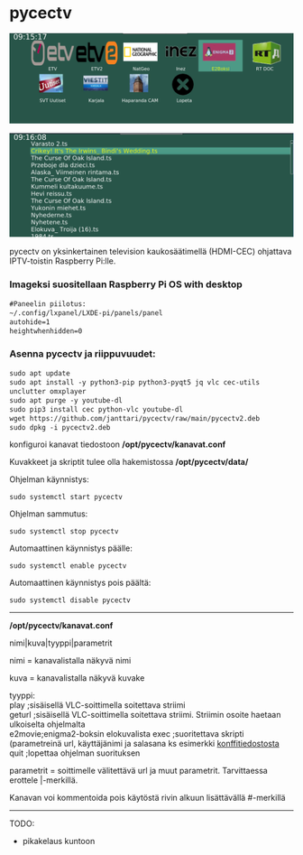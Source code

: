 # pycectv
  
![](https://raw.githubusercontent.com/janttari/pycectv/main/doc/paaikkuna.png)
  
![](https://raw.githubusercontent.com/janttari/pycectv/main/doc/elokuvalista.png)
  

pycectv on yksinkertainen television kaukosäätimellä (HDMI-CEC) ohjattava IPTV-toistin Raspberry Pi:lle.
  
### Imageksi suositellaan Raspberry Pi OS with desktop

    #Paneelin piilotus:
    ~/.config/lxpanel/LXDE-pi/panels/panel
    autohide=1
    heightwhenhidden=0
    
    
  
### Asenna pycectv ja riippuvuudet:  

    sudo apt update
    sudo apt install -y python3-pip python3-pyqt5 jq vlc cec-utils unclutter omxplayer
    sudo apt purge -y youtube-dl
    sudo pip3 install cec python-vlc youtube-dl
    wget https://github.com/janttari/pycectv/raw/main/pycectv2.deb
    sudo dpkg -i pycectv2.deb
  

  

konfiguroi kanavat tiedostoon **/opt/pycectv/kanavat.conf**  
  
Kuvakkeet ja skriptit tulee olla hakemistossa **/opt/pycectv/data/**  

Ohjelman käynnistys:
  
    sudo systemctl start pycectv

Ohjelman sammutus:  
  
    sudo systemctl stop pycectv


Automaattinen käynnistys päälle:  
  
    sudo systemctl enable pycectv

Automaattinen käynnistys pois päältä:
  
    sudo systemctl disable pycectv


-------
**/opt/pycectv/kanavat.conf**

 nimi|kuva|tyyppi|parametrit  
  
 nimi = kanavalistalla näkyvä nimi  
  
 kuva = kanavalistalla näkyvä kuvake  
 

 tyyppi:  
 play   ;sisäisellä VLC-soittimella soitettava striimi  
 geturl ;sisäisellä VLC-soittimella soitettava striimi. Striimin osoite haetaan ulkoiselta ohjelmalta  
 e2movie;enigma2-boksin elokuvalista
 exec   ;suoritettava skripti (parametreinä url, käyttäjänimi ja salasana ks esimerkki [konffitiedostosta](dist/opt/pycectv/kanavat.conf)  
 quit   ;lopettaa ohjelman suorituksen  
   
 parametrit = soittimelle välitettävä url ja muut parametrit. Tarvittaessa erottele |-merkillä.  
  
 Kanavan voi kommentoida pois käytöstä rivin alkuun lisättävällä #-merkillä    
 
-------
  
TODO:  
- pikakelaus kuntoon

  

  

  
  
  


